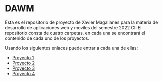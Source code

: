 # DAWM

Esta es el repositorio de proyecto de Xavier Magallanes para la materia de desarrollo de aplicaciones web y moviles del semestre 2022 CII
El repositorio consta de cuatro carpetas, en cada una se encontrará el contenido de cada uno de los proyectos.

Usando los siguientes enlaces puede entrar a cada una de ellas:

- [Proyecto 1](https://github.com/XMag27/DAWM/tree/main/Proyecto%201)
- [Proyecto 2](https://github.com/XMag27/DAWM/tree/main/Proyecto%202)
- [Proyecto 3](https://github.com/XMag27/DAWM/tree/main/Proyecto%203)
- [Proyecto 4](https://github.com/XMag27/DAWM/tree/main/Proyecto%204)
